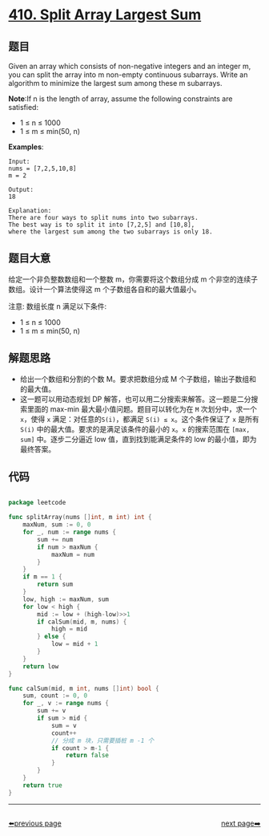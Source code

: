 # [410. Split Array Largest Sum](https://leetcode.com/problems/split-array-largest-sum/)


## 题目

Given an array which consists of non-negative integers and an integer m, you can split the array into m non-empty continuous subarrays. Write an algorithm to minimize the largest sum among these m subarrays.

**Note**:If n is the length of array, assume the following constraints are satisfied:

- 1 ≤ n ≤ 1000
- 1 ≤ m ≤ min(50, n)

**Examples**:

    Input:
    nums = [7,2,5,10,8]
    m = 2
    
    Output:
    18
    
    Explanation:
    There are four ways to split nums into two subarrays.
    The best way is to split it into [7,2,5] and [10,8],
    where the largest sum among the two subarrays is only 18.


## 题目大意


给定一个非负整数数组和一个整数 m，你需要将这个数组分成 m 个非空的连续子数组。设计一个算法使得这 m 个子数组各自和的最大值最小。

注意:
数组长度 n 满足以下条件:

- 1 ≤ n ≤ 1000
- 1 ≤ m ≤ min(50, n)



## 解题思路

- 给出一个数组和分割的个数 M。要求把数组分成 M 个子数组，输出子数组和的最大值。
- 这一题可以用动态规划 DP 解答，也可以用二分搜索来解答。这一题是二分搜索里面的 max-min 最大最小值问题。题目可以转化为在 `M` 次划分中，求一个 `x`，使得 `x` 满足：对任意的`S(i)`，都满足 `S(i) ≤ x`。这个条件保证了 `x` 是所有 `S(i)` 中的最大值。要求的是满足该条件的最小的 `x`。`x` 的搜索范围在 `[max, sum]` 中。逐步二分逼近 low 值，直到找到能满足条件的 low 的最小值，即为最终答案。


## 代码

```go

package leetcode

func splitArray(nums []int, m int) int {
	maxNum, sum := 0, 0
	for _, num := range nums {
		sum += num
		if num > maxNum {
			maxNum = num
		}
	}
	if m == 1 {
		return sum
	}
	low, high := maxNum, sum
	for low < high {
		mid := low + (high-low)>>1
		if calSum(mid, m, nums) {
			high = mid
		} else {
			low = mid + 1
		}
	}
	return low
}

func calSum(mid, m int, nums []int) bool {
	sum, count := 0, 0
	for _, v := range nums {
		sum += v
		if sum > mid {
			sum = v
			count++
			// 分成 m 块，只需要插桩 m -1 个
			if count > m-1 {
				return false
			}
		}
	}
	return true
}

```



----------------------------------------------
<div style="display: flex;justify-content: space-between;align-items: center;">
<p><a href="https://books.halfrost.com/leetcode/ChapterFour/0400~0499/0409.Longest-Palindrome/">⬅️previous page</a></p>
<p><a href="https://books.halfrost.com/leetcode/ChapterFour/0400~0499/0412.Fizz-Buzz/">next page➡️</a></p>
</div>
